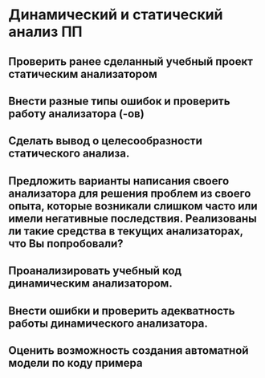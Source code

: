 <h1>Динамический и статический анализ ПП</h1>
<h2>Проверить ранее сделанный учебный проект статическим анализатором</h2>

<h2>Внести разные типы ошибок и проверить работу анализатора (-ов)</h2>

<h2>Сделать вывод о целесообразности статического анализа.</h2>
<h2>Предложить варианты написания своего анализатора для решения проблем из своего опыта, которые возникали слишком часто или имели негативные последствия. Реализованы ли такие средства в текущих анализаторах, что Вы попробовали?</h2>
<h2>Проанализировать учебный код динамическим анализатором.</h2>
<h2>Внести ошибки и проверить адекватность работы динамического анализатора.</h2>
<h2>Оценить возможность создания автоматной модели по коду примера</h2>
